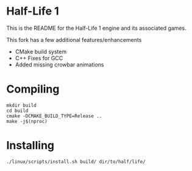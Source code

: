 Half-Life 1
======================

This is the README for the Half-Life 1 engine and its associated games.

This fork has a few additional features/enhancements

* CMake build system
* C++ Fixes for GCC
* Added missing crowbar animations

Compiling
======================
```
mkdir build
cd build
cmake -DCMAKE_BUILD_TYPE=Release ..
make -j$(nproc)
```

Installing
======================
```
./linux/scripts/install.sh build/ dir/to/half/life/
```
